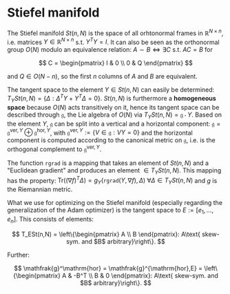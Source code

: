 # Stiefel manifold 

The Stiefel manifold $St(n, N)$ is the space of all orhtonormal frames in $\mathbb{R}^{N\times{}n}$, i.e. matrices $Y\in\mathbb{R}^{N\times{}n}$ s.t. $Y^TY = I$. It can also be seen as the orthonormal group $O(N)$ modulo an equivalence relation: $A\sim{}B\iff\exists{}C\text{ s.t. }AC = B$ for 

$$
C = \begin{pmatrix}
    I & 0 \\
    0 & Q 
\end{pmatrix}
$$

and $Q\in{}O(N-n)$, so the first $n$ columns of $A$ and $B$ are equivalent.

The tangent space to the element $Y\in{}St(n,N)$ can easily be determined: $T_YSt(n,N)=\{\Delta:\Delta^TY + Y^T\Delta = 0\}$. $St(n, N)$ is furthermore a **homogeneous space** because $O(N)$ acts transitively on it, hence its tangent space can be described through $\mathfrak{g}$, the Lie algebra of $O(N)$ via $T_YSt(n,N) = \mathfrak{g}\cdot{}Y$. Based on the element $Y$, $\mathfrak{g}$ can be split into a vertical and a horizontal component: $\mathfrak{g} = \mathfrak{g}^{\mathrm{ver},Y}\oplus\mathfrak{g}^{\mathrm{hor},Y}$, with $\mathfrak{g}^{\mathrm{ver},Y} := \{V\in\mathfrak{g}:VY = 0\}$ and the horizontal component is computed according to the canonical metric on $\mathfrak{g}$, i.e. is the orthogonal complement to $\mathfrak{g}^{\mathrm{ver},Y}$.

The function `rgrad` is a mapping that takes an element of $St(n,N)$ and a "Euclidean gradient" and produces an element $\in{}T_YSt(n,N)$. This mapping has the property: $\mathrm{Tr}((\nabla{}f)^T\Delta) = g_Y(\mathtt{rgrad}(Y, \nabla{}f), \Delta)$ $\forall\Delta\in{}T_YSt(n,N)$ and $g$ is the Riemannian metric.

What we use for optimizing on the Stiefel manifold (especially regarding the generalization of the Adam optimizer) is the tangent space to $E:=[e_1,\ldots,e_n]$. This consists of elements: 

$$
T_ESt(n,N) = \left\{\begin{pmatrix} A \\ B \end{pmatrix}: A\text{ skew-sym. and $B$ arbitrary}\right\}.
$$

Further: 

$$
\mathfrak{g}^\mathrm{hor} = \mathfrak{g}^{\mathrm{hor},E} = \left\{\begin{pmatrix} A & -B^T \\ B & 0 \end{pmatrix}: A\text{ skew-sym. and $B$ arbitrary}\right\}.
$$